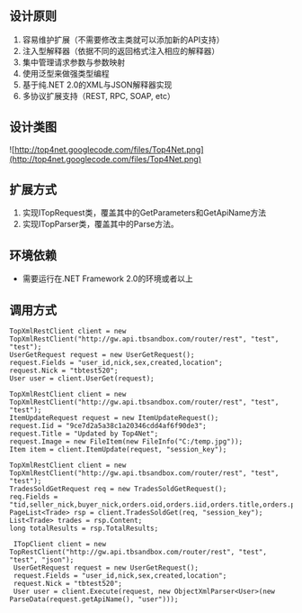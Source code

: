 ## 设计原则 ##
  1. 容易维护扩展（不需要修改主类就可以添加新的API支持）
  1. 注入型解释器（依据不同的返回格式注入相应的解释器）
  1. 集中管理请求参数与参数映射
  1. 使用泛型来做强类型编程
  1. 基于纯.NET 2.0的XML与JSON解释器实现
  1. 多协议扩展支持（REST, RPC, SOAP, etc）
## 设计类图 ##
![http://top4net.googlecode.com/files/Top4Net.png](http://top4net.googlecode.com/files/Top4Net.png)
## 扩展方式 ##
  1. 实现ITopRequest类，覆盖其中的GetParameters和GetApiName方法
  1. 实现ITopParser类，覆盖其中的Parse方法。
## 环境依赖 ##
  * 需要运行在.NET Framework 2.0的环境或者以上
## 调用方式 ##
```
TopXmlRestClient client = new TopXmlRestClient("http://gw.api.tbsandbox.com/router/rest", "test", "test");
UserGetRequest request = new UserGetRequest();
request.Fields = "user_id,nick,sex,created,location";
request.Nick = "tbtest520";
User user = client.UserGet(request);
```
```
TopXmlRestClient client = new TopXmlRestClient("http://gw.api.tbsandbox.com/router/rest", "test", "test");
ItemUpdateRequest request = new ItemUpdateRequest();
request.Iid = "9ce7d2a5a38c1a20346cdd4af6f90de3";
request.Title = "Updated by Top4Net";
request.Image = new FileItem(new FileInfo("C:/temp.jpg"));
Item item = client.ItemUpdate(request, "session_key");
```
```
TopXmlRestClient client = new TopXmlRestClient("http://gw.api.tbsandbox.com/router/rest", "test", "test");
TradesSoldGetRequest req = new TradesSoldGetRequest();
req.Fields = "tid,seller_nick,buyer_nick,orders.oid,orders.iid,orders.title,orders.price";
PageList<Trade> rsp = client.TradesSoldGet(req, "session_key");
List<Trade> trades = rsp.Content;
long totalResults = rsp.TotalResults;
```
```
 ITopClient client = new TopRestClient("http://gw.api.tbsandbox.com/router/rest", "test", "test", "json");
 UserGetRequest request = new UserGetRequest();
 request.Fields = "user_id,nick,sex,created,location";
 request.Nick = "tbtest520";
 User user = client.Execute(request, new ObjectXmlParser<User>(new ParseData(request.getApiName(), "user")));
```